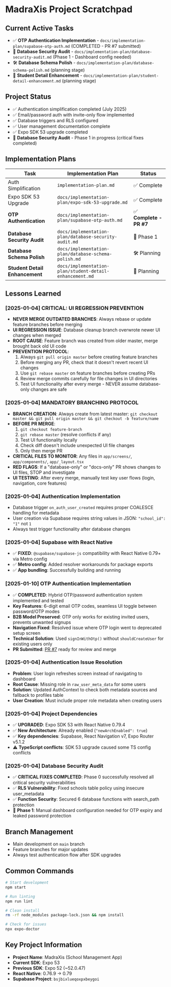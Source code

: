 # MadraXis Project Scratchpad

## Current Active Tasks
- ✅ **OTP Authentication Implementation** - `docs/implementation-plan/supabase-otp-auth.md` (COMPLETED - PR #7 submitted)
- 🔄 **Database Security Audit** - `docs/implementation-plan/database-security-audit.md` (Phase 1 - Dashboard config needed)
- 🛠️ **Database Schema Polish** - `docs/implementation-plan/database-schema-polish.md` (planning stage)
- 📝 **Student Detail Enhancement** - `docs/implementation-plan/student-detail-enhancement.md` (planning stage)

## Project Status
- ✅ Authentication simplification completed (July 2025)
- ✅ Email/password auth with invite-only flow implemented  
- ✅ Database triggers and RLS configured
- ✅ User management documentation complete
- ✅ Expo SDK 53 upgrade completed
- 🔄 **Database Security Audit** - Phase 1 in progress (critical fixes completed)

## Implementation Plans
| Task | Implementation Plan | Status |
|------|-------------------|--------|
| Auth Simplification | `implementation-plan.md` | ✅ Complete |
| Expo SDK 53 Upgrade | `docs/implementation-plan/expo-sdk-53-upgrade.md` | ✅ Complete |
| **OTP Authentication** | `docs/implementation-plan/supabase-otp-auth.md` | ✅ **Complete - PR #7** |
| **Database Security Audit** | `docs/implementation-plan/database-security-audit.md` | 🔄 Phase 1 |
| **Database Schema Polish** | `docs/implementation-plan/database-schema-polish.md` | 🛠️ Planning |
| **Student Detail Enhancement** | `docs/implementation-plan/student-detail-enhancement.md` | 📝 Planning |

## Lessons Learned

### [2025-01-04] **CRITICAL: UI REGRESSION PREVENTION**
- **NEVER MERGE OUTDATED BRANCHES**: Always rebase or update feature branches before merging
- **UI REGRESSION ISSUE**: Database cleanup branch overwrote newer UI changes when merged
- **ROOT CAUSE**: Feature branch was created from older master, merge brought back old UI code
- **PREVENTION PROTOCOL**:
  1. Always `git pull origin master` before creating feature branches
  2. Before merging any PR, check that it doesn't revert recent UI changes
  3. Use `git rebase master` on feature branches before creating PRs
  4. Review merge commits carefully for file changes in UI directories
  5. Test UI functionality after every merge - NEVER assume database-only changes are safe

### [2025-01-04] **MANDATORY BRANCHING PROTOCOL**
- **BRANCH CREATION**: Always create from latest master: `git checkout master && git pull origin master && git checkout -b feature/name`
- **BEFORE PR MERGE**: 
  1. `git checkout feature-branch`
  2. `git rebase master` (resolve conflicts if any)
  3. Test UI functionality locally
  4. Check diff doesn't include unexpected UI file changes
  5. Only then merge PR
- **CRITICAL FILES TO MONITOR**: Any files in `app/screens/`, `app/components/`, `app/_layout.tsx`
- **RED FLAGS**: If a "database-only" or "docs-only" PR shows changes to UI files, STOP and investigate
- **UI TESTING**: After every merge, manually test key user flows (login, navigation, core features)

### [2025-01-04] Authentication Implementation
- Database trigger `on_auth_user_created` requires proper COALESCE handling for metadata
- User creation via Supabase requires string values in JSON: `"school_id": "1"` not `1`
- Always test trigger functionality after database changes

### [2025-01-04] Supabase with React Native
- ✅ **FIXED**: `@supabase/supabase-js` compatibility with React Native 0.79+ via Metro config
- ✅ **Metro config**: Added resolver workarounds for package exports
- ✅ **App bundling**: Successfully building and running

### [2025-01-10] OTP Authentication Implementation
- ✅ **COMPLETED**: Hybrid OTP/password authentication system implemented and tested
- **Key Features**: 6-digit email OTP codes, seamless UI toggle between password/OTP modes
- **B2B Model Preserved**: OTP only works for existing invited users, prevents unwanted signups
- **Navigation Fixed**: Resolved issue where OTP login went to deprecated setup screen
- **Technical Solution**: Used `signInWithOtp()` without `shouldCreateUser` for existing users only
- **PR Submitted**: [PR #7](https://github.com/ramdhanhdy/MadraXis/pull/7) ready for review and merge

### [2025-01-04] Authentication Issue Resolution
- **Problem**: User login refreshes screen instead of navigating to dashboard
- **Root Cause**: Missing role in `raw_user_meta_data` for some users
- **Solution**: Updated AuthContext to check both metadata sources and fallback to profiles table
- **User Creation**: Must include proper role metadata when creating users

### [2025-01-04] Project Dependencies  
- ✅ **UPGRADED**: Expo SDK 53 with React Native 0.79.4
- ✅ **New Architecture**: Already enabled (`"newArchEnabled": true`)
- ✅ **Key dependencies**: Supabase, React Navigation v7, Expo Router v5.1.2
- ⚠️ **TypeScript conflicts**: SDK 53 upgrade caused some TS config conflicts

### [2025-01-04] Database Security Audit  
- ✅ **CRITICAL FIXES COMPLETED**: Phase 0 successfully resolved all critical security vulnerabilities
- ✅ **RLS Vulnerability**: Fixed schools table policy using insecure user_metadata
- ✅ **Function Security**: Secured 6 database functions with search_path protection
- 🔄 **Phase 1**: Manual dashboard configuration needed for OTP expiry and leaked password protection

## Branch Management
- Main development on `main` branch
- Feature branches for major updates
- Always test authentication flow after SDK upgrades

## Common Commands
```bash
# Start development
npm start

# Run linting
npm run lint

# Clean install
rm -rf node_modules package-lock.json && npm install

# Check for issues
npx expo-doctor
```

## Key Project Information
- **Project Name**: MadraXis (School Management App)
- **Current SDK**: Expo 53
- **Previous SDK**: Expo 52 (~52.0.47)
- **React Native**: 0.76.9 → 0.79
- **Supabase Project**: `bsjbixlueqoxpxbeygoi`